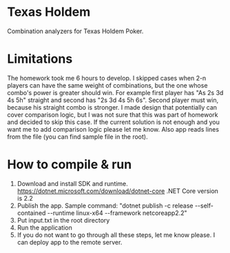 # Texas Holdem
Combination analyzers for Texas Holdem Poker.

# Limitations
The homework took me 6 hours to develop. I skipped cases when 2-n players can have the same weight of combinations, but the one whose combo's power is greater should win. For example first player has "As 2s 3d 4s 5h" straight and second has "2s 3d 4s 5h 6s". Second player must win, because his straight combo is stronger. I made design that potentially can cover comparison logic, but I was not sure that this was part of homework and decided to skip this case. If the current solution is not enough and you want me to add comparison logic please let me know.
Also app reads lines from the file (you can find sample file in the root). 

# How to compile & run
1) Download and install SDK and runtime. https://dotnet.microsoft.com/download/dotnet-core .NET Core version is 2.2
2) Publish the app. Sample command: "dotnet publish -c release --self-contained --runtime linux-x64 --framework netcoreapp2.2"
3) Put input.txt in the root directory
4) Run the application
5) If you do not want to go through all these steps, let me know please. I can deploy app to the remote server.
